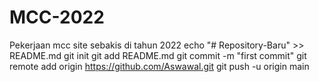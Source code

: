# MCC-2022
Pekerjaan mcc site sebakis di tahun 2022
echo "# Repository-Baru" >> README.md
git init
git add README.md
git commit -m "first commit"
git remote add origin https://github.com/Aswawal.git
git push -u origin main
